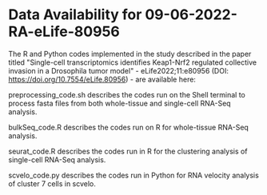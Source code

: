 # Data Availability for 09-06-2022-RA-eLife-80956
The R and Python codes implemented in the study described in the paper titled "Single-cell transcriptomics identifies Keap1-Nrf2 regulated collective invasion in a Drosophila tumor model" - eLife2022;11:e80956 (DOI: https://doi.org/10.7554/eLife.80956) - are available here:

preprocessing_code.sh
describes the codes run on the Shell terminal to process fasta files from both whole-tissue and single-cell RNA-Seq analysis.

bulkSeq_code.R
describes the codes run on R for whole-tissue RNA-Seq analysis.

seurat_code.R
describes the codes run in R for the clustering analysis of single-cell RNA-Seq analysis.

scvelo_code.py
describes the codes run in Python for RNA velocity analysis of cluster 7 cells in scvelo.
